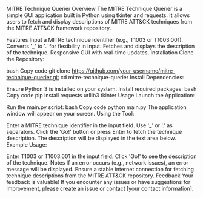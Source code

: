 MITRE Technique Querier
Overview
The MITRE Technique Querier is a simple GUI application built in Python using tkinter and requests. It allows users to fetch and display descriptions of MITRE ATT&CK techniques from the MITRE ATT&CK framework repository.

Features
Input a MITRE technique identifier (e.g., T1003 or T1003.001).
Converts '_' to '.' for flexibility in input.
Fetches and displays the description of the technique.
Responsive GUI with real-time updates.
Installation
Clone the Repository:

bash
Copy code
git clone https://github.com/your-username/mitre-technique-querier.git
cd mitre-technique-querier
Install Dependencies:

Ensure Python 3 is installed on your system.
Install required packages:
bash
Copy code
pip install requests urllib3 tkinter
Usage
Launch the Application:

Run the main.py script:
bash
Copy code
python main.py
The application window will appear on your screen.
Using the Tool:

Enter a MITRE technique identifier in the input field. Use '_' or '.' as separators.
Click the 'Go!' button or press Enter to fetch the technique description.
The description will be displayed in the text area below.
Example Usage:

Enter T1003 or T1003.001 in the input field.
Click 'Go!' to see the description of the technique.
Notes
If an error occurs (e.g., network issues), an error message will be displayed.
Ensure a stable internet connection for fetching technique descriptions from the MITRE ATT&CK repository.
Feedback
Your feedback is valuable! If you encounter any issues or have suggestions for improvement, please create an issue or contact [your contact information].
